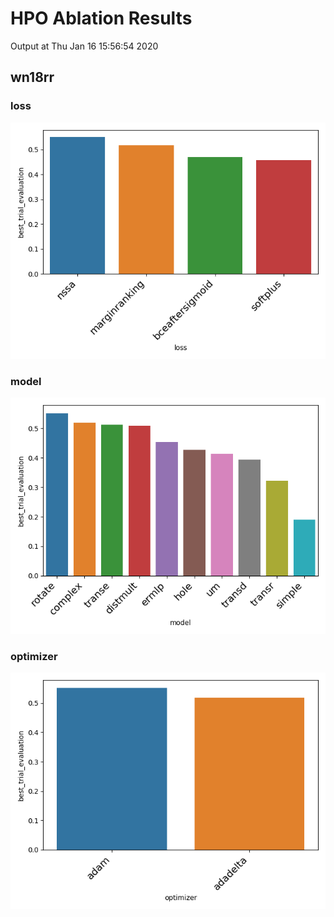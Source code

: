 # HPO Ablation Results

Output at Thu Jan 16 15:56:54 2020

## wn18rr

### loss

<img src="wn18rr_loss.png" />

### model

<img src="wn18rr_model.png" />

### optimizer

<img src="wn18rr_optimizer.png" />

